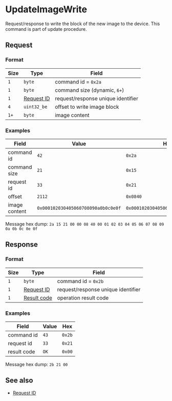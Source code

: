 # UpdateImageWrite

Request/response to write the block of the new image to the device.
This command is part of update procedure.


## Request

### Format

| Size | Type                                 | Field                               |
| ---- | ------------------------------------ | ----------------------------------- |
| `1`  | `byte`                               | command id = `0x2a`                 |
| `1`  | `byte`                               | command size (dynamic, `6+`)        |
| `1`  | [Request ID](../types.md#request-id) | request/response unique  identifier |
| `4`  | `uint32_be`                          | offset to write image block         |
| `1+` | `byte`                               | image content                       |

### Examples

| Field         | Value                              | Hex                                |
| ------------- | ---------------------------------- | ---------------------------------- |
| command id    | `42`                               | `0x2a`                             |
| command size  | `21`                               | `0x15`                             |
| request id    | `33`                               | `0x21`                             |
| offset        | `2112`                             | `0x0840`                           |
| image content | `0x000102030405060708090a0b0c0e0f` | `0x000102030405060708090a0b0c0e0f` |

Message hex dump: `2a 15 21 00 00 08 40 00 01 02 03 04 05 06 07 08 09 0a 0b 0c 0e 0f`


## Response

### Format

| Size | Type                                   | Field                              |
| ---- | -------------------------------------- | ---------------------------------- |
| `1`  | `byte`                                 | command id = `0x2b`                |
| `1`  | [Request ID](../types.md#request-id)   | request/response unique identifier |
| `1`  | [Result code](../types.md#result-code) | operation result code              |

### Examples

| Field       | Value | Hex    |
| ----------- | ----- | ------ |
| command id  | `43`  | `0x2b` |
| request id  | `33`  | `0x21` |
| result code | `OK`  | `0x00` |

Message hex dump: `2b 21 00`


## See also

* [Request ID](../types.md#request-id)
